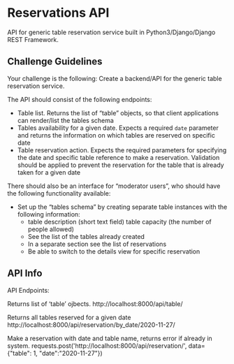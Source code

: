 # Reservations API
API for generic table reservation service built in Python3/Django/Django REST Framework. 

## Challenge Guidelines
Your challenge is the following:
Create a backend/API for the generic table reservation service.

The API should consist of the following endpoints:</br>
* Table list. Returns the list of “table” objects, so that client applications can render/list the tables schema
* Tables availability for a given date. Expects a required `date` parameter and returns the information on which tables are reserved on specific date
* Table reservation action. Expects the required parameters for specifying the date and specific table reference to make a reservation. Validation should be applied to prevent the reservation for the table that is already taken for a given date</br>

There should also be an interface for “moderator users”, who should have the following functionality available:
* Set up the “tables schema” by creating separate table instances with the following information:
    *  table description (short text field)
table capacity (the number of people allowed)
    * See the list of the tables already created
    * In a separate section see the list of reservations
    * Be able to switch to the details view for specific reservation

## API Info
API Endpoints:

Returns list of ‘table’ ojbects.
http://localhost:8000/api/table/

Returns all tables reserved for a given date
http://localhost:8000/api/reservation/by_date/2020-11-27/

Make a reservation with date and table name, returns error if already in system.
requests.post('http://localhost:8000/api/reservation/',
			  data={"table": 1, "date":"2020-11-27"})

